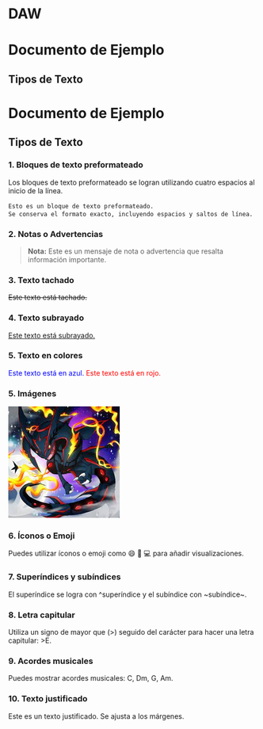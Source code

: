 # DAW
# Documento de Ejemplo

## Tipos de Texto

# Documento de Ejemplo

## Tipos de Texto

### 1. Bloques de texto preformateado
Los bloques de texto preformateado se logran utilizando cuatro espacios al inicio de la línea.

    Esto es un bloque de texto preformateado.
    Se conserva el formato exacto, incluyendo espacios y saltos de línea.

### 2. Notas o Advertencias
> **Nota:** Este es un mensaje de nota o advertencia que resalta información importante.

### 3. Texto tachado
~~Este texto está tachado.~~

### 4. Texto subrayado
<span style="text-decoration: underline;">Este texto está subrayado.</span>

### 5. Texto en colores
<span style="color:blue;">Este texto está en azul.</span>
<span style="color:red;">Este texto está en rojo.</span>

### 5. Imágenes
![Descripción de la imagen](descarga.jpeg)

### 6. Íconos o Emoji
Puedes utilizar íconos o emoji como :smile: :rocket: :computer: para añadir visualizaciones.

### 7. Superíndices y subíndices
El superíndice se logra con ^superíndice y el subíndice con ~subíndice~.

### 8. Letra capitular
Utiliza un signo de mayor que (>) seguido del carácter para hacer una letra capitular: >E.

### 9. Acordes musicales
Puedes mostrar acordes musicales: C, Dm, G, Am.

### 10. Texto justificado
<span style="text-align: justify;">Este es un texto justificado. Se ajusta a los márgenes.</span>


